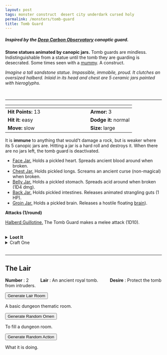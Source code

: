 ```yaml
---
layout: post
tags: monster construct  desert city underdark cursed holy
permalink: /monsters/tomb-guard
title: Tomb Guard
---
```


##### Inspired by the [Deep Carbon Observatory](https://www.drivethrurpg.com/en/product/312481/deep-carbon-observatory-remastered) canoptic guard.

**Stone statues animated by canopic jars.** Tomb guards are mindless. Indistinguishable from a statue until the tomb they are guarding is desecrated. Some times seen with a [mummy](/monsters/mummy). A construct.

_Imagine a tall sandstone statue. Impassible, immobile, proud. It clutches an oversized halberd. Inlaid in its head and chest are 5 ceramic jars painted with hieroglyphs._

<br>

---

|  <span style="display: inline-block; width:250px"></span>  |  |
| -------- | --------|
| **Hit Points:** 13 | **Armor:** 3 |
| **Hit it:** easy  | **Dodge it:** normal  |
| **Move:** slow     |  **Size:** large | 

It is **immune** to anything that would't damage a rock, but is weaker where its 5 canopic jars are. Hitting a jar is a hard roll and destroys it. When there are no jars left, the tomb guard is deactivated.

- <ins>Face Jar.</ins> Holds a pickled heart. Spreads ancient blood around when broken.
- <ins>Chest Jar.</ins> Holds pickled longs. Screams an ancient curse (non-magical) when broken.
- <ins>Belly Jar.</ins> Holds a pickled stomach. Spreads acid around when broken (1D4 dmg).
- <ins>Back Jar.</ins> Holds pickled intestines. Releases animated strangling guts (1 HP).
- <ins>Groin Jar.</ins> Holds a pickled brain. Releases a hostile floating [brain](/monsters/pickled-brain)).

**Attacks (1/round)**

<ins>Halberd Guillotine.</ins> The Tomb Guard makes a melee attack (1D10).

<br>
<details markdown="1">
<summary style="font-weight: bold;">Loot It</summary>
Tomb guards hold nothing except the content of their canopic jars and their oversized halberd. Hitting target with an oversized weapon is harder unless the wearer has exceptional strength (10).

</details>
<details markdown="1">
<summary>Craft One</summary>

Creating a tomb guard takes 3 Spell Dice and the equivalent of 3 [bags of gold](/2024/06/26/currency/) in stone and embalming materials. You also need the fresh remains of a loyal follower. Roll 1D6 to know the result. Add 1 to your roll for each additional Spell Die spent.

1. Explodes (3D6)
1. Berserk.
1. Will work for 1 mission.
1. Roll again after the next mission.
1. It is perfectly under your control.
1. It is perfectly under your control.
</details>

<br>

---

## The Lair

**Number** : 2 <span style="display: inline-block; width:30px"></span>
**Lair** : An ancient royal tomb. <span style="display: inline-block; width:30px"></span>
**Desire** : Protect the tomb from intruders.

<button id="room-btn">Generate Lair Room</button>
<p id="RoomResult">A basic dungeon thematic room.</p>

<button id="generate-btn">Generate Random Omen</button>
<p id="RoamResult">To fill a dungeon room.</p>

<button onclick="generateMood()">Generate Random Action</button>
<p id="MoodResult">What it is doing.</p>
<script src="/scripts/generateMood.js"></script>

<br>

 <script src="https://code.jquery.com/jquery-3.6.0.min.js"></script>
<script>
      $(document).ready(function() {
        function generateResult(buttonId, resultId, columnRangeStart, columnRangeEnd) {
          $(buttonId).click(function() {
            var searchValue = "0034"; // Change this to the actual value you need

            $.get("/CSV/Monster - Index.csv", function(data) {
              var rows = data.split("\n").slice(1);
              var matchingRows = rows.filter(function(row) {
                var columns = row.split(",");
                return columns[0] === searchValue;
              });

              var selectedRow = matchingRows[Math.floor(Math.random() * matchingRows.length)];
              var selectedCell = selectedRow.split(",")[Math.floor(Math.random() * (columnRangeEnd - columnRangeStart + 1)) + columnRangeStart];

              $(resultId).html(selectedCell); // Use .html() to insert HTML content
            });
          });
        }

        generateResult("#room-btn", "#RoomResult", 38, 43);
        generateResult("#generate-btn", "#RoamResult", 3, 8);
      });
    </script>

